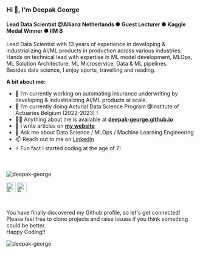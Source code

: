 ### Hi 👋, I'm Deepak George
<h4 align="left">Lead Data Scientist @Allianz Netherlands ● Guest Lecturer ● Kaggle Medal Winner ● IIM B</h4>

Lead Data Scientist with 13 years of experience in developing & industrializing AI/ML products in production across various industries. Hands on technical lead with expertise in ML model development, MLOps, ML Solution Architecture, ML Microservice, Data & ML pipelines.
<br/>
Besides data science, I enjoy sports, travelling and reading.
<br>
  
**A bit about me:**

- 🔭 I’m currently working on automating insurance underwriting by developing & industrializing AI/ML products at scale.
- 🌱 I’m currently doing Acturial Data Science Program @Institute of Actuaries Belgium (2022-2023) !
- 👨‍💻 Anything about me is available at **[deepak-george.github.io](https://deepak-george.github.io/)**
- 📝 I write articles on **[my website](https://deepak-george.github.io/posts/)**
- 💬 Ask me about  Data Science / MLOps / Machine Learning Engineering
- 📫 Reach out to me on [LinkedIn](https://www.linkedin.com/in/deepakgeorge7/)
- ⚡ Fun fact I started coding at the age of 7!

<br>
<p align="left">
<img src="https://github-readme-stats.vercel.app/api?username=deepak-george&show_icons=true" alt="deepak-george"/>
</p>

<p align="left">
<a href="https://www.linkedin.com/in/deepak-george">	
  <img align="center" alt="Deepak George | LinkdeIn" width="25px" height="25" src="https://cdn.jsdelivr.net/npm/simple-icons@v3/icons/linkedin.svg" />	
</a>	
<a href="https://www.kaggle.com/deepakgeorge">	
  <img align="left" alt="Deepak George | Kaggle" width="25px" height="25" src="https://cdn.jsdelivr.net/npm/simple-icons@v3/icons/kaggle.svg" />	
</a>	
</p>
<br>

<p align="left">
You have finally discovered my Github profile, so let's get connected!
<br/>
Please feel free to clone projects and raise issues if you think something could be better.
<br/>
Happy Coding!!
</p>  

<p align="left"> <img src="https://komarev.com/ghpvc/?username=deepak-george" alt="deepak-george" /> </p>
